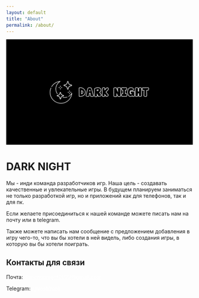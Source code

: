 ```yaml
---
layout: default
title: "About"
permalink: /about/
---
```


<div class="about-page">
  <img src="/images/obl.png">
  <h1>DARK NIGHT</h1>
  <div class="about-text">
  <p>Мы - инди команда разработчиков игр. Наша цель - создавать качественные и увлекательные игры. В будущем планируем заниматься не только разработкой игр, но и приложений как для телефонов, так и для пк.</p>
  <p>Если желаете присоединиться к нашей команде можете писать нам на почту или в telegram.</p>
  <p>Также можете написать нам сообщение с предложением добавления в игру чего-то, что вы бы хотели в ней видель, либо создания игры, в которую вы бы хотели поиграть.</p>
  <h2>Контакты для связи</h2>
  <p>Почта: <a href="mailto: darkmoonight2022@gmail.com" style="color: white;">darkmoonight2022@gmail.com</a></p>
  <p>Telegram: <a href="https://t.me/yoshimok" style="color: white;">@yoshimok</a></p>
  </div>
</div>